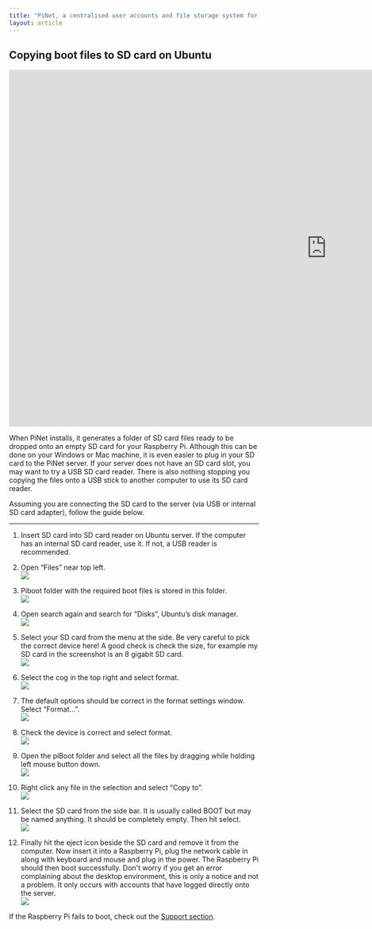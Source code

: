 ```yaml
---
title: "PiNet, a centralised user accounts and file storage system for a Raspberry Pi classroom."
layout: article
---
```


Copying boot files to SD card on Ubuntu
---------------------------------------   
<iframe width="1280" height="720" src="https://www.youtube-nocookie.com/embed/SLG9xC69A5M" frameborder="0" allowfullscreen></iframe>    

When PiNet installs, it generates a folder of SD card files ready to be dropped onto an empty SD card for your Raspberry Pi.
Although this can be done on your Windows or Mac machine, it is even easier to plug in your SD card to the PiNet server.
If your server does not have an SD card slot, you may want to try a USB SD card reader.
There is also nothing stopping you copying the files onto a USB stick to another computer to use its SD card reader.

Assuming you are connecting the SD card to the server (via USB or internal SD card adapter), follow the guide below.

-------
1.  Insert SD card into SD card reader on Ubuntu server. If the computer
    has an internal SD card reader, use it. If not, a USB reader is
    recommended.

2.  Open “Files” near top left.   
    ![](/assets/images/image26.jpeg)

3.  Piboot folder with the required boot files is stored in this
    folder.   
    ![](/assets/images/image27.jpeg)

4.  Open search again and search for “Disks”, Ubuntu’s disk manager.   
    ![](/assets/images/image28.jpeg)

5.  Select your SD card from the menu at the side. Be very careful to
    pick the correct device here! A good check is check the size, for
    example my SD card in the screenshot is an 8 gigabit SD card.   
    ![](/assets/images/image29.jpeg)

6.  Select the cog in the top right and select format.   
    ![](/assets/images/image30.jpeg)

7.  The default options should be correct in the format settings window.
    Select “Format…”.   
    ![](/assets/images/image31.jpeg)

8.  Check the device is correct and select format.   
    ![](/assets/images/image32.jpeg)

9.  Open the piBoot folder and select all the files by dragging while
    holding left mouse button down.    
    ![](/assets/images/image33.jpeg)

10. Right click any file in the selection and select “Copy to”.   
    ![](/assets/images/image34.jpeg)

11. Select the SD card from the side bar. It is usually called BOOT but
    may be named anything. It should be completely empty. Then hit
    select.   
    ![](/assets/images/image35.jpeg)

12. Finally hit the eject icon beside the SD card and remove it from the
    computer. Now insert it into a Raspberry Pi, plug the network cable
    in along with keyboard and mouse and plug in the power. The
    Raspberry Pi should then boot successfully. Don't worry if you get an error complaining about the desktop environment, this is only a notice and not a problem. It only occurs with accounts that have logged directly onto the server.    
    ![](/assets/images/image36.jpeg)

If the Raspberry Pi fails to boot, check out the [Support section](../support.html).
